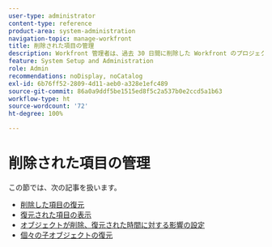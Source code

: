 ```yaml
---
user-type: administrator
content-type: reference
product-area: system-administration
navigation-topic: manage-workfront
title: 削除された項目の管理
description: Workfront 管理者は、過去 30 日間に削除した Workfront のプロジェクト、タスク、問題、ドキュメントおよびテンプレートを復元できます。オブジェクトを復元すると、その子オブジェクトとフィールドもすべて復元されます。
feature: System Setup and Administration
role: Admin
recommendations: noDisplay, noCatalog
exl-id: 6b76ff52-2809-4d11-aeb0-a328e1efc489
source-git-commit: 86a0a9ddf5be1515ed8f5c2a537b0e2ccd5a1b63
workflow-type: ht
source-wordcount: '72'
ht-degree: 100%

---
```


# 削除された項目の管理

この節では、次の記事を扱います。

* [削除した項目の復元](../../../administration-and-setup/manage-workfront/manage-deleted-items/restore-deleted-items.md)
* [復元された項目の表示](../../../administration-and-setup/manage-workfront/manage-deleted-items/view-restored-items.md)
* [オブジェクトが削除、復元された時間に対する影響の設定](../../../administration-and-setup/manage-workfront/manage-deleted-items/configure-how-hours-affected-when-obj-deleted-restored.md)
* [個々の子オブジェクトの復元](../../../administration-and-setup/manage-workfront/manage-deleted-items/restoring-individual-child-objects.md)
